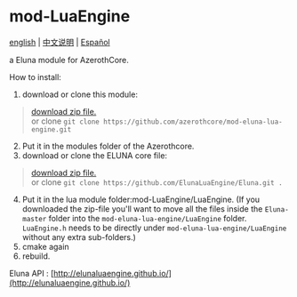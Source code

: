 # mod-LuaEngine
[english](README.md) | [中文说明](README_CN.md) | [Español](README_ES.md)

a Eluna module for AzerothCore.

How to install:

1. download or clone this module:  
>   [download zip file.](https://github.com/azerothcore/mod-eluna-lua-engine/archive/master.zip)  
>   or clone `git clone https://github.com/azerothcore/mod-eluna-lua-engine.git`  
2. Put it in the modules folder of the Azerothcore.  
3. download or clone the ELUNA core file:  
>   [download zip file.](https://github.com/ElunaLuaEngine/Eluna/archive/master.zip)  
>   or clone `git clone https://github.com/ElunaLuaEngine/Eluna.git .`  
4. Put it in the lua module folder:mod-LuaEngine/LuaEngine. (If you downloaded the zip-file you'll want to move all the files inside the `Eluna-master` folder into the `mod-eluna-lua-engine/LuaEngine` folder. `LuaEngine.h` needs to be directly under `mod-eluna-lua-engine/LuaEngine` without any extra sub-folders.)
5. cmake again  
6. rebuild. 

Eluna API : 
[http://elunaluaengine.github.io/](http://elunaluaengine.github.io/)
